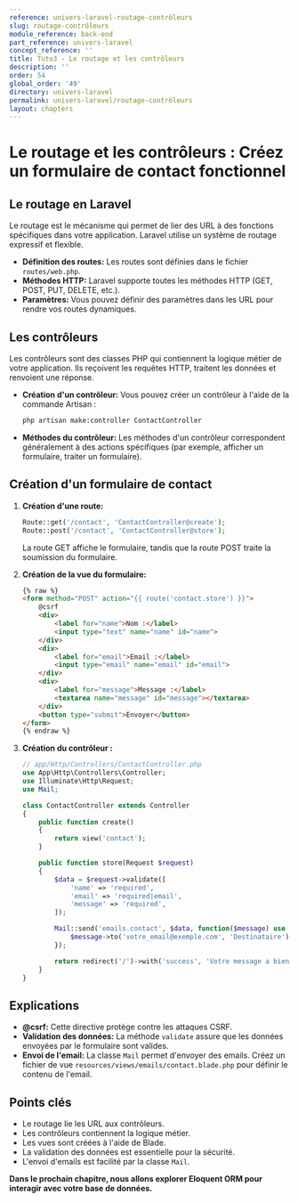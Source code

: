```yaml
---
reference: univers-laravel-routage-contrôleurs
slug: routage-contrôleurs
module_reference: back-end
part_reference: univers-laravel
concept_reference: ''
title: Tuto3 - Le routage et les contrôleurs
description: ''
order: 54
global_order: '49'
directory: univers-laravel
permalink: univers-laravel/routage-contrôleurs
layout: chapters
---
```



# Le routage et les contrôleurs : Créez un formulaire de contact fonctionnel

## Le routage en Laravel
Le routage est le mécanisme qui permet de lier des URL à des fonctions spécifiques dans votre application. Laravel utilise un système de routage expressif et flexible.

* **Définition des routes:** Les routes sont définies dans le fichier `routes/web.php`.
* **Méthodes HTTP:** Laravel supporte toutes les méthodes HTTP (GET, POST, PUT, DELETE, etc.).
* **Paramètres:** Vous pouvez définir des paramètres dans les URL pour rendre vos routes dynamiques.

## Les contrôleurs
Les contrôleurs sont des classes PHP qui contiennent la logique métier de votre application. Ils reçoivent les requêtes HTTP, traitent les données et renvoient une réponse.

* **Création d'un contrôleur:** Vous pouvez créer un contrôleur à l'aide de la commande Artisan :
  ```bash
  php artisan make:controller ContactController
  ```
* **Méthodes du contrôleur:** Les méthodes d'un contrôleur correspondent généralement à des actions spécifiques (par exemple, afficher un formulaire, traiter un formulaire).

## Création d'un formulaire de contact
1. **Création d'une route:**
   ```php
   Route::get('/contact', 'ContactController@create');
   Route::post('/contact', 'ContactController@store');
   ```
   La route GET affiche le formulaire, tandis que la route POST traite la soumission du formulaire.

2. **Création de la vue du formulaire:**
   ```html
   {% raw %}
   <form method="POST" action="{{ route('contact.store') }}">
       @csrf
       <div>
           <label for="name">Nom :</label>
           <input type="text" name="name" id="name">
       </div>
       <div>
           <label for="email">Email :</label>
           <input type="email" name="email" id="email">
       </div>
       <div>
           <label for="message">Message :</label>
           <textarea name="message" id="message"></textarea>
       </div>
       <button type="submit">Envoyer</button>
   </form>
   {% endraw %}
   ```

3. **Création du contrôleur :**
   ```php
   // app/Http/Controllers/ContactController.php
   use App\Http\Controllers\Controller;
   use Illuminate\Http\Request;
   use Mail;

   class ContactController extends Controller
   {
       public function create()
       {
           return view('contact');
       }

       public function store(Request $request)
       {
           $data = $request->validate([
               'name' => 'required',
               'email' => 'required|email',
               'message' => 'required',
           ]);

           Mail::send('emails.contact', $data, function($message) use ($data) {
               $message->to('votre_email@exemple.com', 'Destinataire')->subject('Nouveau message de contact');
           });

           return redirect('/')->with('success', 'Votre message a bien été envoyé.');
       }
   }
   ```

## Explications
* **@csrf:** Cette directive protège contre les attaques CSRF.
* **Validation des données:** La méthode `validate` assure que les données envoyées par le formulaire sont valides.
* **Envoi de l'email:** La classe `Mail` permet d'envoyer des emails. Créez un fichier de vue `resources/views/emails/contact.blade.php` pour définir le contenu de l'email.

## Points clés
* Le routage lie les URL aux contrôleurs.
* Les contrôleurs contiennent la logique métier.
* Les vues sont créées à l'aide de Blade.
* La validation des données est essentielle pour la sécurité.
* L'envoi d'emails est facilité par la classe `Mail`.


**Dans le prochain chapitre, nous allons explorer Eloquent ORM pour interagir avec votre base de données.**